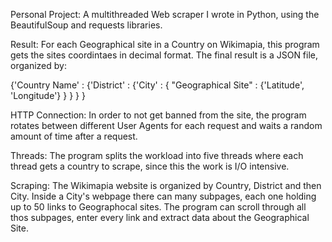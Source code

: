 Personal Project:
A multithreaded Web scraper I wrote in Python, using the BeautifulSoup and requests libraries.

Result:
For each Geographical site in a Country on Wikimapia, this program gets the sites coordintaes in decimal format.
The final result is a JSON file, organized by:

{'Country Name' : {'District'  : {'City' : { "Geographical Site" : {'Latitude', 'Longitude'} } } } }

HTTP Connection:
In order to not get banned from the site, the program rotates between different User Agents for each request and waits a random amount of time after a request.

Threads:
The program splits the workload into five threads where each thread gets a country to scrape, since this the work is I/O intensive.

Scraping:
The Wikimapia website is organized by Country, District and then City.
Inside a City's webpage there can many subpages, each one holding up to 50 links to Geographocal sites.
The program can scroll through all thos subpages, enter every link and extract data about the Geographical Site.
